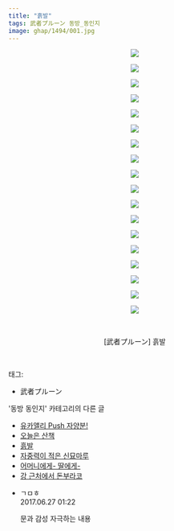 ```yaml
---
title: "흙발"
tags: 武者プルーン 동방_동인지
image: ghap/1494/001.jpg
---
```

<div class="article">
<p style="text-align: center; clear: none; float: none;"><img src="{{ site.nasurl }}/ghap/1494/001.jpg"/></p>
<p style="text-align: center; clear: none; float: none;"><img src="{{ site.nasurl }}/ghap/1494/002.jpg"/></p>
<p style="text-align: center; clear: none; float: none;"><img src="{{ site.nasurl }}/ghap/1494/003.jpg"/></p>
<p style="text-align: center; clear: none; float: none;"><img src="{{ site.nasurl }}/ghap/1494/004.jpg"/></p>
<p style="text-align: center; clear: none; float: none;"><img src="{{ site.nasurl }}/ghap/1494/005.jpg"/></p>
<p style="text-align: center; clear: none; float: none;"><img src="{{ site.nasurl }}/ghap/1494/006.jpg"/></p>
<p style="text-align: center; clear: none; float: none;"><img src="{{ site.nasurl }}/ghap/1494/007.jpg"/></p>
<p style="text-align: center; clear: none; float: none;"><img src="{{ site.nasurl }}/ghap/1494/008.jpg"/></p>
<p style="text-align: center; clear: none; float: none;"><img src="{{ site.nasurl }}/ghap/1494/009.jpg"/></p>
<p style="text-align: center; clear: none; float: none;"><img src="{{ site.nasurl }}/ghap/1494/010.jpg"/></p>
<p style="text-align: center; clear: none; float: none;"><img src="{{ site.nasurl }}/ghap/1494/011.jpg"/></p>
<p style="text-align: center; clear: none; float: none;"><img src="{{ site.nasurl }}/ghap/1494/012.jpg"/></p>
<p style="text-align: center; clear: none; float: none;"><img src="{{ site.nasurl }}/ghap/1494/013.jpg"/></p>
<p style="text-align: center; clear: none; float: none;"><img src="{{ site.nasurl }}/ghap/1494/014.jpg"/></p>
<p style="text-align: center; clear: none; float: none;"><img src="{{ site.nasurl }}/ghap/1494/015.jpg"/></p>
<p style="text-align: center; clear: none; float: none;"><img src="{{ site.nasurl }}/ghap/1494/016.jpg"/></p>
<p style="text-align: center; clear: none; float: none;"><img src="{{ site.nasurl }}/ghap/1494/017.jpg"/></p>
<p style="text-align: center; clear: none; float: none;"><img src="{{ site.nasurl }}/ghap/1494/018.jpg"/></p>
<p style="text-align: center; clear: none; float: none;"><br/></p>
<p style="text-align: center; clear: none; float: none;">[武者プルーン] 흙발</p>
<p><br/></p>
</div><div class="tagTrail">
<p>태그: </p>
<ul>
<li>武者プルーン</li>
</ul>
</div><div class="another">
<p>'동방 동인지' 카테고리의 다른 글</p>
<ul>
<li><a href="/2016-08-11-ghap_1496">유카앨리 Push 자양분!</a></li>
<li><a href="/2016-08-11-ghap_1495">오늘은 산책</a></li>
<li><a href="/2016-08-11-ghap_1494">흙발</a></li>
<li><a href="/2016-08-11-ghap_1488">자중력이 적은 신묘마루</a></li>
<li><a href="/2016-08-11-ghap_1487">어머니에게- 딸에게-</a></li>
<li><a href="/2016-08-11-ghap_1486">강 근처에서 돈부라코</a></li>
</ul>
</div><div class="cb_module cb_fluid">
<div class="cb_wrt cb_profile">
<div class="comment">
<ul>
<li class="cb_thumb_off" id="comment15023264">
<div class="cb_comment_area">
<div class="cb_info_area">
<div class="cb_section">
<span class="cb_nick_name">ㄱㅁㅎ</span>
</div>
<div class="cb_section">
<span class="cb_date">2017.06.27 01:22 </span>
</div>
</div>
<div class="cb_dsc_comment">
<p class="cb_dsc">
											문과 감성 자극하는 내용
										</p>
</div>
</div></li>
</ul>
</div>
</div><!-- commentList close -->
</div>